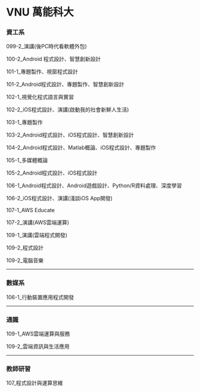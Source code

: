 # VNU 萬能科大

### 資工系

099-2_演講(後PC時代看軟體外包)

100-2_Android 程式設計、智慧創新設計

101-1_專題製作、視窗程式設計

101-2_Android程式設計、專題製作、智慧創新設計

102-1_視覺化程式語言與實習

102-2_iOS程式設計、演講(啟動我的社會新鮮人生活)

103-1_專題製作

103-2_Android程式設計、iOS程式設計、智慧創新設計

104-2_Android程式設計、Matlab概論、iOS程式設計、專題製作

105-1_多媒體概論

105-2_Android程式設計、iOS程式設計

106-1_Android程式設計、Android遊戲設計、Python/R資料處理、深度學習

106-2_iOS程式設計、演講(淺談iOS App開發)

107-1_AWS Educate

107-2_演講(AWS雲端運算)

109-1_演講(雲端程式開發)

109-2_程式設計

109-2_電腦音樂
  
---
### 數媒系

106-1_行動裝置應用程式開發

---
### 通識

109-1_AWS雲端運算與服務

109-2_雲端資訊與生活應用

---
### 教師研習

107_程式設計與運算思維

